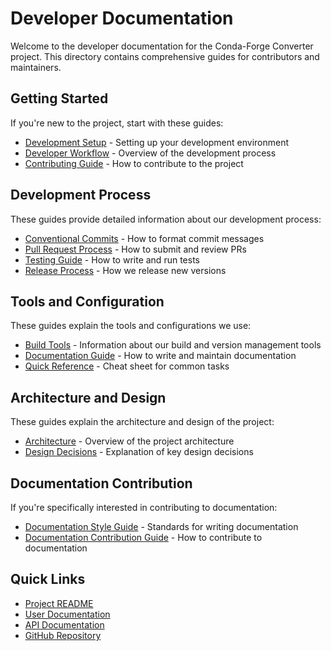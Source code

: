 # Developer Documentation

Welcome to the developer documentation for the Conda-Forge Converter project. This directory contains comprehensive guides for contributors and maintainers.

## Getting Started

If you're new to the project, start with these guides:

- [Development Setup](setup.md) - Setting up your development environment
- [Developer Workflow](workflow.md) - Overview of the development process
- [Contributing Guide](contributing.md) - How to contribute to the project

## Development Process

These guides provide detailed information about our development process:

- [Conventional Commits](conventional-commits.md) - How to format commit messages
- [Pull Request Process](pr-process.md) - How to submit and review PRs
- [Testing Guide](testing.md) - How to write and run tests
- [Release Process](releasing.md) - How we release new versions

## Tools and Configuration

These guides explain the tools and configurations we use:

- [Build Tools](build-tools.md) - Information about our build and version management tools
- [Documentation Guide](documentation.md) - How to write and maintain documentation
- [Quick Reference](quick-reference.md) - Cheat sheet for common tasks

## Architecture and Design

These guides explain the architecture and design of the project:

- [Architecture](architecture.md) - Overview of the project architecture
- [Design Decisions](../design/system-design.md) - Explanation of key design decisions

## Documentation Contribution

If you're specifically interested in contributing to documentation:

- [Documentation Style Guide](documentation.md) - Standards for writing documentation
- [Documentation Contribution Guide](doc-contributing.md) - How to contribute to documentation

## Quick Links

- [Project README](https://github.com/yourusername/conda-forge-converter)
- [User Documentation](../user/getting-started.md)
- [API Documentation](../api/index.md)
- [GitHub Repository](https://github.com/yourusername/conda-forge-converter)
